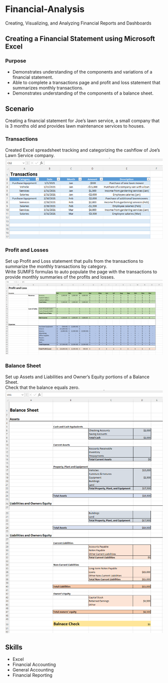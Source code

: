 # Financial-Analysis
Creating, Visualizing, and Analyzing Financial Reports and Dashboards   

## Creating a Financial Statement using Microsoft Excel  

### Purpose  
* Demonstrates understanding of the components and variations of a financial statement.  
* Able to complete a transactions page and profit and loss statement that summarizes monthly transactions.  
* Demonstrates understanding of the components of a balance sheet.  


## Scenario  
  
Creating a financial statement for Joe’s lawn service, a small company that is 3 months old and provides lawn maintenance services to houses.  

### Transactions  
Created Excel spreadsheet tracking and categorizing the cashflow of Joe’s Lawn Service company.  
![Transactions](/Images/Transactions.png)  

### Profit and Losses  
Set up Profit and Loss statement that pulls from the transactions to summarize the monthly transactions by category.  
Write SUMIFS formulas to auto populate the page with the transactions to provide monthly summaries of the profits and losses.  
![Profit_Losses](Images/Profit_Loss.png)  

### Balance Sheet  
Set up Assets and Liabilities and Owner’s Equity portions of a Balance Sheet.  
Check that the balance equals zero.  
![Assets](Images/Assets.png)  
![Liabilities](Images/Liabilities.png)  


## Skills  
* Excel  
* Financial Accounting  
* General Accounting  
* Financial Reporting  
